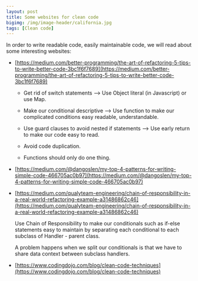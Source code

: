 ```yaml
---
layout: post
title: Some websites for clean code
bigimg: /img/image-header/california.jpg
tags: [Clean code]
---
```



In order to write readable code, easily maintainable code, we will read about some interesting websites:

- [https://medium.com/better-programming/the-art-of-refactoring-5-tips-to-write-better-code-3bc1f6f7689](https://medium.com/better-programming/the-art-of-refactoring-5-tips-to-write-better-code-3bc1f6f7689)

    - Get rid of switch statements --> Use Object literal (in Javascript) or use Map.

    - Make our conditional descriptive --> Use function to make our complicated conditions easy readable, understandable.

    - Use guard clauses to avoid nested if statements --> Use early return to make our code easy to read.

    - Avoid code duplication.

    - Functions should only do one thing.

- [https://medium.com/@dangoslen/my-top-4-patterns-for-writing-simple-code-466705ac0b97](https://medium.com/@dangoslen/my-top-4-patterns-for-writing-simple-code-466705ac0b97)

- [https://medium.com/qualyteam-engineering/chain-of-responsibility-in-a-real-world-refactoring-example-a31486862c46](https://medium.com/qualyteam-engineering/chain-of-responsibility-in-a-real-world-refactoring-example-a31486862c46)

    Use Chain of Responsibility to make our conditionals such as if-else statements easy to maintain by separating each conditional to each subclass of Handler - parent class.

    A problem happens when we split our conditionals is that we have to share data context between subclass handlers.

- [https://www.codingdojo.com/blog/clean-code-techniques](https://www.codingdojo.com/blog/clean-code-techniques)

